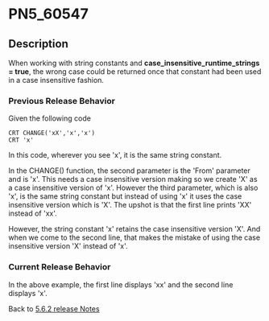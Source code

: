 # PN5_60547

<PageHeader />

## Description

When working with string constants and **case\_insensitive\_runtime\_strings = true**, the wrong case could be returned once that constant had been used in a case insensitive fashion.

### Previous Release Behavior

Given the following code

```
CRT CHANGE('xX','x','x')
CRT 'x'
```

In this code, wherever you see 'x', it is the same string constant.

In the CHANGE() function, the second parameter is the 'From' parameter and is 'x'. This needs a case insensitive version making so we create 'X' as a case insensitive version of 'x'. However the third parameter, which is also 'x', is the same string constant but instead of using 'x' it uses the case insensitive version which is 'X'. The upshot is that the first line prints 'XX' instead of 'xx'.

However, the string constant 'x' retains the case insensitive version 'X'. And when we come to the second line, that makes the mistake of using the case insensitive version 'X' instead of 'x'.

### Current Release Behavior

In the above example, the first line displays 'xx' and the second line displays 'x'.

Back to [5.6.2 release Notes](./../README.md)

  
<PageFooter />
